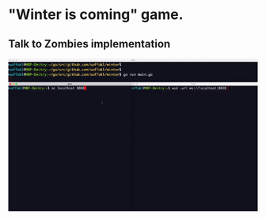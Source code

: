 # "Winter is coming" game. 

## Talk to Zombies implementation 

![](https://raw.githubusercontent.com/soffokl/winter/master/winter.gif)
